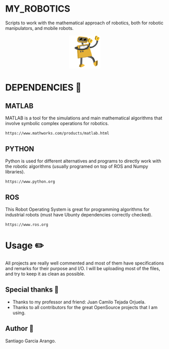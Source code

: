 # MY_ROBOTICS
Scripts to work with the mathematical approach of robotics, both for robotic manipulators, and mobile robots.

<p align="center">
<img src="https://raw.githubusercontent.com/san99tiago/MY_ROBOTICS/master/EXTRAS/robot_repo_gif.gif" width="20%" height="20%"/>
</p>

# DEPENDENCIES :vertical_traffic_light:

## MATLAB
MATLAB is a tool for the simulations and main mathematical algorithms that involve symbolic complex operations for robotics.
```
https://www.mathworks.com/products/matlab.html
```

## PYTHON
Python is used for different alternatives and programs to directly work with the robotic algorithms (usually programed on top of ROS and Numpy libraries).
```
https://www.python.org
```


## ROS
This Robot Operating System is great for programming algorithms for industrial robots (must have Ubunty dependencies correctly checked).
```
https://www.ros.org
```

# Usage :pencil2:
All projects are really well commented and most of them have specifications and remarks for their purpose and I/O.
I will be uploading most of the files, and try to keep it as clean as possible.


## Special thanks :gift:
* Thanks to my professor and friend: Juan Camilo Tejada Orjuela.
* Thanks to all contributors for the great OpenSource projects that I am using. 


## Author :musical_keyboard:
Santiago Garcia Arango.
